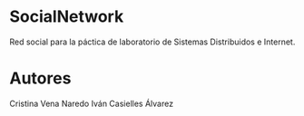 # SocialNetwork

Red social para la páctica de laboratorio de Sistemas Distribuidos e Internet.

# Autores

Cristina Vena Naredo
Iván Casielles Álvarez
